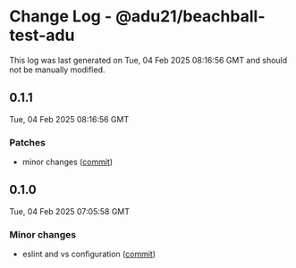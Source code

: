 # Change Log - @adu21/beachball-test-adu

This log was last generated on Tue, 04 Feb 2025 08:16:56 GMT and should not be manually modified.

<!-- Start content -->

## 0.1.1

Tue, 04 Feb 2025 08:16:56 GMT

### Patches

- minor changes ([commit](https://github.com/dp-test-org-1/beachball-testing/commit/7f716ddcf35a2670a955a29f8f4bda5c459fa01c))

## 0.1.0

Tue, 04 Feb 2025 07:05:58 GMT

### Minor changes

- eslint and vs configuration ([commit](https://github.com/dp-test-org-1/beachball-testing/commit/56f59518ee29e455f45a358d65ef5cfb7b335317))
